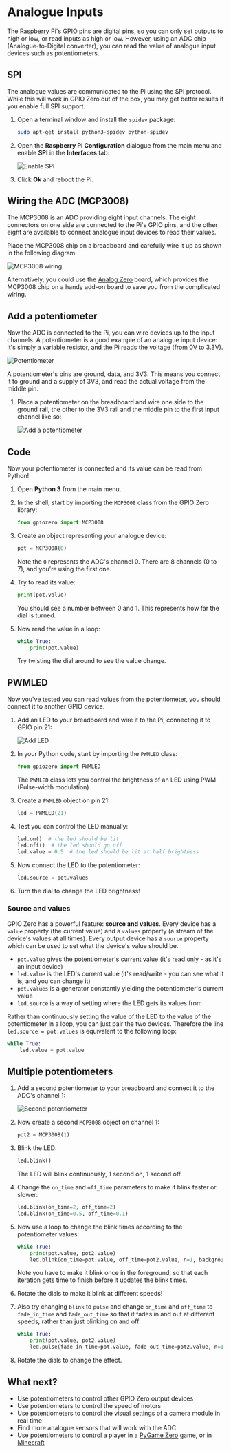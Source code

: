 # Analogue Inputs

The Raspberry Pi's GPIO pins are digital pins, so you can only set outputs to high or low, or read inputs as high or low. However, using an ADC chip (Analogue-to-Digital converter), you can read the value of analogue input devices such as potentiometers.

## SPI

The analogue values are communicated to the Pi using the SPI protocol. While this will work in GPIO Zero out of the box, you may get better results if you enable full SPI support.

1. Open a terminal window and install the `spidev` package:

    ```bash
    sudo apt-get install python3-spidev python-spidev
    ```

1. Open the **Raspberry Pi Configuration** dialogue from the main menu and enable **SPI** in the **Interfaces** tab:

    ![Enable SPI](images/rcgui.png)

1. Click **Ok** and reboot the Pi.

## Wiring the ADC (MCP3008)

The MCP3008 is an ADC providing eight input channels. The eight connectors on one side are connected to the Pi's GPIO pins, and the other eight are available to connect analogue input devices to read their values.

Place the MCP3008 chip on a breadboard and carefully wire it up as shown in the following diagram:

![MCP3008 wiring](images/mcp3008.png)

Alternatively, you could use the [Analog Zero](http://rasp.io/analogzero/) board, which provides the MCP3008 chip on a handy add-on board to save you from the complicated wiring.

## Add a potentiometer

Now the ADC is connected to the Pi, you can wire devices up to the input channels. A potentiometer is a good example of an analogue input device: it's simply a variable resistor, and the Pi reads the voltage (from 0V to 3.3V).

![Potentiometer](images/potentiometer.jpg)

A potentiometer's pins are ground, data, and 3V3. This means you connect it to ground and a supply of 3V3, and read the actual voltage from the middle pin.

1. Place a potentiometer on the breadboard and wire one side to the ground rail, the other to the 3V3 rail and the middle pin to the first input channel like so:

    ![Add a potentiometer](images/mcp3008-pot.png)

## Code

Now your potentiometer is connected and its value can be read from Python!

1. Open **Python 3** from the main menu.

1. In the shell, start by importing the `MCP3008` class from the GPIO Zero library:

    ```python
    from gpiozero import MCP3008
    ```

1. Create an object representing your analogue device:

    ```python
    pot = MCP3008(0)
    ```

    Note the `0` represents the ADC's channel 0. There are 8 channels (0 to 7), and you're using the first one.

1. Try to read its value:

    ```python
    print(pot.value)
    ```

    You should see a number between 0 and 1. This represents how far the dial is turned.

1. Now read the value in a loop:

    ```python
    while True:
        print(pot.value)
    ```

    Try twisting the dial around to see the value change.

## PWMLED

Now you've tested you can read values from the potentiometer, you should connect it to another GPIO device.

1. Add an LED to your breadboard and wire it to the Pi, connecting it to GPIO pin 21:

    ![Add LED](images/mcp3008-pot-led.png)

1. In your Python code, start by importing the `PWMLED` class:

    ```python
    from gpiozero import PWMLED
    ```

    The `PWMLED` class lets you control the brightness of an LED using PWM (Pulse-width modulation)

1. Create a `PWMLED` object on pin 21:

    ```python
    led = PWMLED(21)
    ```

1. Test you can control the LED manually:

    ```python
    led.on()  # the led should be lit
    led.off()  # the led should go off
    led.value = 0.5  # the led should be lit at half brightness
    ```

1. Now connect the LED to the potentiometer:

    ```python
    led.source = pot.values
    ```

1. Turn the dial to change the LED brightness!

### Source and values

GPIO Zero has a powerful feature: **source and values**. Every device has a `value` property (the current value) and a `values` property (a stream of the device's values at all times). Every output device has a `source` property which can be used to set what the device's value should be.

- `pot.value` gives the potentiometer's current value (it's read only - as it's an input device)
- `led.value` is the LED's current value (it's read/write - you can see what it is, and you can change it)
- `pot.values` is a generator constantly yielding the potentiometer's current value
- `led.source` is a way of setting where the LED gets its values from

Rather than continuously setting the value of the LED to the value of the potentiometer in a loop, you can just pair the two devices. Therefore the line `led.source = pot.values` is equivalent to the following loop:

```python
while True:
    led.value = pot.value
```

## Multiple potentiometers

1. Add a second potentiometer to your breadboard and connect it to the ADC's channel 1:

    ![Second potentiometer](images/mcp3008-2pots-led.png)

1. Now create a second `MCP3008` object on channel 1:

    ```python
    pot2 = MCP3008(1)
    ```

1. Blink the LED:

    ```python
    led.blink()
    ```

    The LED will blink continuously, 1 second on, 1 second off.

1. Change the `on_time` and `off_time` parameters to make it blink faster or slower:

    ```python
    led.blink(on_time=2, off_time=2)
    led.blink(on_time=0.5, off_time=0.1)
    ```

1. Now use a loop to change the blink times according to the potentiometer values:

    ```python
    while True:
        print(pot.value, pot2.value)
        led.blink(on_time=pot.value, off_time=pot2.value, n=1, background=False)
    ```

    Note you have to make it blink once in the foreground, so that each iteration gets time to finish before it updates the blink times.

1. Rotate the dials to make it blink at different speeds!

1. Also try changing `blink` to `pulse` and change `on_time` and `off_time` to `fade_in_time` and `fade_out_time` so that it fades in and out at different speeds, rather than just blinking on and off:

    ```python
    while True:
        print(pot.value, pot2.value)
        led.pulse(fade_in_time=pot.value, fade_out_time=pot2.value, n=1, background=False)
    ```

1. Rotate the dials to change the effect.

## What next?

- Use potentiometers to control other GPIO Zero output devices
- Use potentiometers to control the speed of motors
- Use potentiometers to control the visual settings of a camera module in real time
- Find more analogue sensors that will work with the ADC
- Use potentiometers to control a player in a [PyGame Zero](http://pygame-zero.readthedocs.io) game, or in [Minecraft](https://www.raspberrypi.org/learning/getting-started-with-minecraft-pi/)
